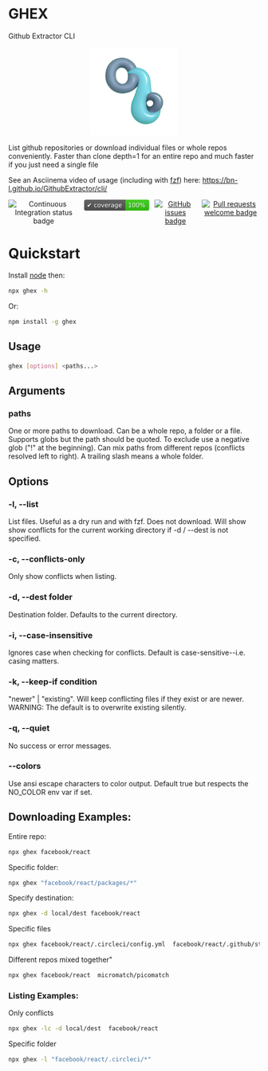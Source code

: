 
# GHEX

Github Extractor CLI

<div align="center">
    <img src="./media/logo-1024.webp" alt="header logo: Github Extractor CLI" width="35%" height="35%">
</div>



List github repositories or download individual files or whole repos conveniently. Faster than clone depth=1 for an entire repo and much faster if you just need a single file

See an Asciinema video of usage (including with [fzf](https://github.com/junegunn/fzf)) here: https://bn-l.github.io/GithubExtractor/cli/
 
<div align="center" style="display: flex; justify-content: center; gap: 10px;">
<img src="https://github.com/bn-l/GithubExtractorCLI/actions/workflows/ci.yml/badge.svg" alt="Continuous Integration status badge">   <a href="coverage/coverage.txt"><img src="./media/coverage-badge.svg" alt="Code coverage badge"></a>  <a href="https://github.com/bn-l/GithubExtractorCLI/issues"><img src="https://img.shields.io/github/issues/bn-l/GithubExtractorCLI" alt="GitHub issues badge"></a>  <a href="https://docs.github.com/en/pull-requests/collaborating-with-pull-requests/proposing-changes-to-your-work-with-pull-requests/creating-a-pull-request"> <img src="https://img.shields.io/badge/PRs-welcome-brightgreen.svg?style=flat" alt="Pull requests welcome badge"> </a>
</div>


<!-- ABOVE SNIP -->




# Quickstart

Install [node](https://nodejs.org/en/download) then:

```bash
npx ghex -h
```

Or:

```bash
npm install -g ghex
```

## Usage


```bash
ghex [options] <paths...>
```

## Arguments

### paths

One or more paths to download. Can be a whole 
repo, a folder or a file. Supports globs but the path should be quoted.
To exclude use a negative glob ("!" at the beginning).
Can mix paths from different repos (conflicts resolved
left to right). A trailing slash means a whole folder.


## Options

### -l, --list 

List files. Useful as a dry run and with fzf. Does not
download. Will show show conflicts for the current 
working directory if -d / --dest is not specified.

### -c, --conflicts-only  

Only show conflicts when listing.

### -d, --dest folder   

Destination folder. Defaults to the current directory.

### -i, --case-insensitive      

Ignores case when checking for conflicts. Default is 
case-sensitive--i.e. casing matters.

### -k, --keep-if condition   

"newer" | "existing". Will keep conflicting files 
if they exist or are newer. WARNING: The
default is to overwrite existing silently.

### -q, --quiet    

No success or error messages.     

### --colors    

Use ansi escape characters to color output.
Default true but respects the NO_COLOR env var if set. 

## Downloading Examples:

Entire repo:
```bash             
npx ghex facebook/react
```
Specific folder:
```bash
npx ghex "facebook/react/packages/*"
```
Specify destination:
```bash
npx ghex -d local/dest facebook/react
```
Specific files
```bash
npx ghex facebook/react/.circleci/config.yml  facebook/react/.github/stale.yml
```
Different repos mixed together"
```bash
npx ghex facebook/react  micromatch/picomatch
```


### Listing Examples:

Only conflicts
```bash
npx ghex -lc -d local/dest  facebook/react
```
Specific folder
```bash
npx ghex -l "facebook/react/.circleci/*"
```


<!-- Everything after the snip is snipped off -->
<!-- SNIP -->
